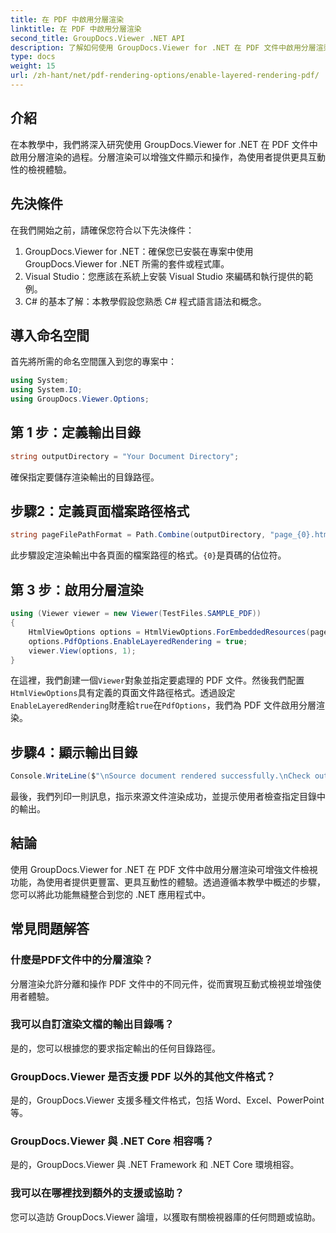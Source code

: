 ```yaml
---
title: 在 PDF 中啟用分層渲染
linktitle: 在 PDF 中啟用分層渲染
second_title: GroupDocs.Viewer .NET API
description: 了解如何使用 GroupDocs.Viewer for .NET 在 PDF 文件中啟用分層渲染。輕鬆增強文件檢視體驗。
type: docs
weight: 15
url: /zh-hant/net/pdf-rendering-options/enable-layered-rendering-pdf/
---
```

## 介紹
在本教學中，我們將深入研究使用 GroupDocs.Viewer for .NET 在 PDF 文件中啟用分層渲染的過程。分層渲染可以增強文件顯示和操作，為使用者提供更具互動性的檢視體驗。
## 先決條件
在我們開始之前，請確保您符合以下先決條件：
1. GroupDocs.Viewer for .NET：確保您已安裝在專案中使用 GroupDocs.Viewer for .NET 所需的套件或程式庫。
2. Visual Studio：您應該在系統上安裝 Visual Studio 來編碼和執行提供的範例。
3. C# 的基本了解：本教學假設您熟悉 C# 程式語言語法和概念。

## 導入命名空間
首先將所需的命名空間匯入到您的專案中：
```csharp
using System;
using System.IO;
using GroupDocs.Viewer.Options;
```
## 第 1 步：定義輸出目錄
```csharp
string outputDirectory = "Your Document Directory";
```
確保指定要儲存渲染輸出的目錄路徑。
## 步驟2：定義頁面檔案路徑格式
```csharp
string pageFilePathFormat = Path.Combine(outputDirectory, "page_{0}.html");
```
此步驟設定渲染輸出中各頁面的檔案路徑的格式。`{0}`是頁碼的佔位符。
## 第 3 步：啟用分層渲染
```csharp
using (Viewer viewer = new Viewer(TestFiles.SAMPLE_PDF))
{
    HtmlViewOptions options = HtmlViewOptions.ForEmbeddedResources(pageFilePathFormat);
    options.PdfOptions.EnableLayeredRendering = true;
    viewer.View(options, 1);
}
```
在這裡，我們創建一個`Viewer`對象並指定要處理的 PDF 文件。然後我們配置`HtmlViewOptions`具有定義的頁面文件路徑格式。透過設定`EnableLayeredRendering`財產給`true`在`PdfOptions`，我們為 PDF 文件啟用分層渲染。
## 步驟4：顯示輸出目錄
```csharp
Console.WriteLine($"\nSource document rendered successfully.\nCheck output in {outputDirectory}.");
```
最後，我們列印一則訊息，指示來源文件渲染成功，並提示使用者檢查指定目錄中的輸出。

## 結論
使用 GroupDocs.Viewer for .NET 在 PDF 文件中啟用分層渲染可增強文件檢視功能，為使用者提供更豐富、更具互動性的體驗。透過遵循本教學中概述的步驟，您可以將此功能無縫整合到您的 .NET 應用程式中。
## 常見問題解答
### 什麼是PDF文件中的分層渲染？
分層渲染允許分離和操作 PDF 文件中的不同元件，從而實現互動式檢視並增強使用者體驗。
### 我可以自訂渲染文檔的輸出目錄嗎？
是的，您可以根據您的要求指定輸出的任何目錄路徑。
### GroupDocs.Viewer 是否支援 PDF 以外的其他文件格式？
是的，GroupDocs.Viewer 支援多種文件格式，包括 Word、Excel、PowerPoint 等。
### GroupDocs.Viewer 與 .NET Core 相容嗎？
是的，GroupDocs.Viewer 與 .NET Framework 和 .NET Core 環境相容。
### 我可以在哪裡找到額外的支援或協助？
您可以造訪 GroupDocs.Viewer 論壇，以獲取有關檢視器庫的任何問題或協助。